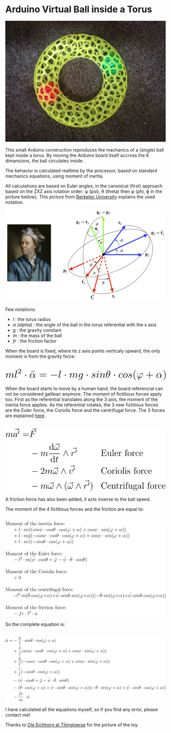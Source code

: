 # Arduino Virtual Ball inside a Torus

![My Toy](./sphere_in_torus_toy.png)

This small Arduino construction reproduces the machanics of a (single) ball kept inside a torus. By moving the Arduino board itself accross the 6 dimansions, the ball circulates inside.

The behavior is calculated realtime by the processor, based on standard mechanics equations, using moment of inertia.

All calculations are based on Euler angles, in the canonical (first) approach based on the ZXZ axis rotation order: &#x03c8; (psi), &#x03b8; (theta) then &#x03c6; (phi, &#x03d5; in the picture bellow). This picture from [Berkeley University](https://rotations.berkeley.edu/the-euler-angle-parameterization/) explains the used notation.

![Euler angles](./euler-angles.png)

Few notations:
- *l* : the torus radius
- *&#x03b1; (alpha)* : the angle of the ball in the torus referential with the x axis
- *g* : the gravity constant
- *m* : the mass of the ball
- *fr* : the friction factor

When the board is fixed, where its z axis points verticaly upward, the only moment is from the gravity force:

&nbsp;&nbsp;&nbsp;&nbsp;![Moment from gravity force](./equ-gravity.svg)

When the board starts to move by a human hand, the board referencial can not be considered galilean anymore. The moment of fictitious forces apply too. First as the referential translates along the 3 axis, the moment of the inertia force applies. As the referential rotates, the 3 new fictitious forces are the Euler force, the Coriolis force and the centrifugal force. The 3 forces are explained [here](https://en.wikipedia.org/wiki/Coriolis_force#Formula).

&nbsp;&nbsp;&nbsp;&nbsp;![Non Galilean fictitious forces](./non_galilean_virtual_forces.svg)

A friction force has also been added, it acts inverse to the ball speed.

The moment of the 4 fictitious forces and the friction are equal to:

&nbsp;&nbsp;&nbsp;&nbsp;![Non Galilean fictitious forces](./equ-virtualForces.svg)

So the complete equation is:

&nbsp;&nbsp;&nbsp;&nbsp;![Complete equation](./equ-complete.svg)

I have calculated all the equations myself, so if you find any error, please contact me!

Thanks to [Ole Eichhorn at Thingiverse](https://www.thingiverse.com/thing:324904) for the picture of the toy.